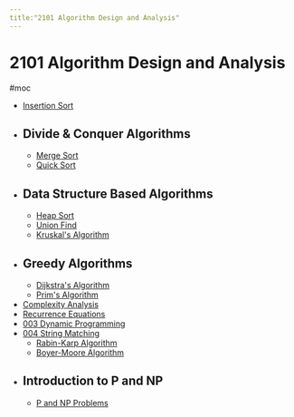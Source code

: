```yaml
---
title:"2101 Algorithm Design and Analysis"
---
```

# 2101 Algorithm Design and Analysis
#moc 
- [Insertion Sort](Notes/Insertion%20Sort.md)
- ## Divide & Conquer Algorithms
	- [Merge Sort](Notes/Merge%20Sort.md)
	- [Quick Sort](Notes/Quick%20Sort.md)
- ## Data Structure Based Algorithms
	- [Heap Sort](Notes/Heap%20Sort.md)
	- [Union Find](Notes/Union%20Find.md)
	- [Kruskal's Algorithm](Notes/Kruskal's%20Algorithm.md)
- ## Greedy Algorithms
	- [Dijkstra's Algorithm](Notes/Dijkstra's%20Algorithm.md)
	- [Prim's Algorithm](Notes/Prim's%20Algorithm.md)
- [Complexity Analysis](Notes/Complexity%20Analysis.md)
- [Recurrence Equations](Notes/Recurrence%20Equations.md)
- [003 Dynamic Programming](003%20Dynamic%20Programming.md)
- [004 String Matching](004%20String%20Matching.md)
	- [Rabin-Karp Algorithm](Notes/Rabin-Karp%20Algorithm.md)
	- [Boyer-Moore Algorithm](Notes/Boyer-Moore%20Algorithm.md)
- ## Introduction to P and NP
	- [P and NP Problems](Notes/P%20and%20NP%20Problems.md)
